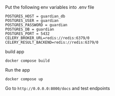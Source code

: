 Put the following env variables into .env file

```
POSTGRES_HOST = guardian_db
POSTGRES_USER = guardian
POSTGRES_PASSWORD = guardian
POSTGRES_DB = guardian
POSTGRES_PORT = 5432
CELERY_BROKER_URL=redis://redis:6379/0
CELERY_RESULT_BACKEND=redis://redis:6379/0
```

build app 
```
docker compose build

```

Run the app

```
docker compose up
```

Go to `http://0.0.0.0:8000/docs` and test endpoints
